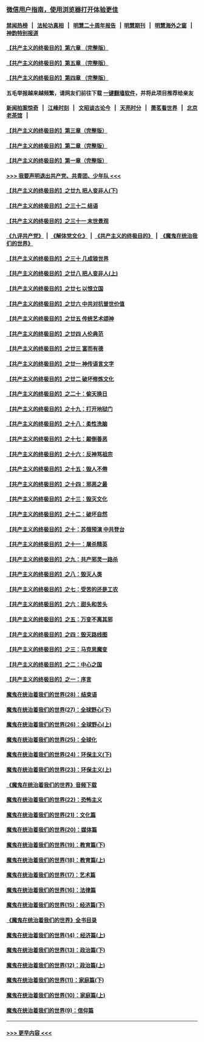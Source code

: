 ### [微信用户指南，使用浏览器打开体验更佳](https://github.com/gfw-breaker/banned-news1/blob/master/indexes/wechat-guide.md?t=0)
#### [禁闻热榜](热点新闻.md?t=0)  &nbsp;&nbsp;|&nbsp;&nbsp; [法轮功真相](https://github.com/gfw-breaker/truth/blob/master/README.md?t=0) &nbsp;&nbsp;|&nbsp;&nbsp; [明慧二十周年报告](https://github.com/gfw-breaker/mh-reports/blob/master/README.md?t=0) &nbsp;&nbsp;|&nbsp;&nbsp;[明慧期刊](https://github.com/gfw-breaker/mh-qikan) &nbsp;&nbsp;|&nbsp;&nbsp; [明慧海外之窗](https://github.com/gfw-breaker/mh-news/blob/master/README.md?t=0) &nbsp;&nbsp;|&nbsp;&nbsp; [神韵特别报道](https://github.com/gfw-breaker/mh-news/blob/master/shenyun.md?t=0)
#### [【共产主义的终极目的】第六章 （完整版）](../pages/nsc422/n11428913.md?t=02140844) 
#### [【共产主义的终极目的】第五章 （完整版）](../pages/nsc422/n11428912.md?t=02140844) 
#### [【共产主义的终极目的】第四章 （完整版）](../pages/nsc422/n11428907.md?t=02140844) 
#### 五毛举报越来越频繁，请网友们前往下载 [一键翻墙软件](https://github.com/gfw-breaker/ssr-accounts)，并将此项目推荐给亲友
#### [新闻拍案惊奇](https://github.com/gfw-breaker/banned-news1/blob/master/pages/link4.md) &nbsp;&nbsp;|&nbsp;&nbsp; [江峰时刻](https://github.com/gfw-breaker/banned-news1/blob/master/pages/link4.md) &nbsp;&nbsp;|&nbsp;&nbsp; [文昭谈古论今](https://github.com/gfw-breaker/banned-news1/blob/master/pages/link4.md) &nbsp;&nbsp;|&nbsp;&nbsp; [天亮时分](https://github.com/gfw-breaker/banned-news1/blob/master/pages/link4.md) &nbsp;&nbsp;|&nbsp;&nbsp; [萧茗看世界](https://github.com/gfw-breaker/banned-news1/blob/master/pages/link4.md) &nbsp;&nbsp;|&nbsp;&nbsp; [北京老茶馆](https://github.com/gfw-breaker/banned-news1/blob/master/pages/link4.md) &nbsp;&nbsp;|&nbsp;&nbsp; 
#### [【共产主义的终极目的】第三章（完整版）](../pages/nsc422/n11428848.md?t=02140844) 
#### [【共产主义的终极目的】第二章（完整版）](../pages/nsc422/n11428831.md?t=02140844) 
#### [【共产主义的终极目的】第一章（完整版）](../pages/nsc422/n11417651.md?t=02140844) 
#### [>>> 我要声明退出共产党、共青团、少年队 <<<](https://github.com/begood0513/goodnews/blob/master/quit/letter.md) 
#### [【共产主义的终极目的】之廿九 把人变非人(下)](../pages/nsc422/n11344140.md?t=02140844) 
#### [【共产主义的终极目的】之三十二 结语](../pages/nsc422/n11360535.md?t=02140844) 
#### [【共产主义的终极目的】之三十一 末世景观](../pages/nsc422/n11351129.md?t=02140844) 
#### [《九评共产党》](https://github.com/begood0513/9ping.md/blob/master/README.md) &nbsp;|&nbsp; [《解体党文化》](../../../../jtdwh.md/blob/master/README.md)  &nbsp;|&nbsp; [《共产主义的终极目的》](../../../../gczydzjmd.md/blob/master/README.md) &nbsp;|&nbsp; [《魔鬼在统治我们的世界》](../../../../mgztzwmdsj.md/blob/master/README.md) 
#### [【共产主义的终极目的】之三十 几成狼世界](../pages/nsc422/n11348280.md?t=02140844) 
#### [【共产主义的终极目的】之廿八 把人变非人(上)](../pages/nsc422/n11340492.md?t=02140844) 
#### [【共产主义的终极目的】之廿七 以恨立国](../pages/nsc422/n11336944.md?t=02140844) 
#### [【共产主义的终极目的】之廿六 中共对抗普世价值](../pages/nsc422/n11324785.md?t=02140844) 
#### [【共产主义的终极目的】之廿五 传统艺术颂神](../pages/nsc422/n11296396.md?t=02140844) 
#### [【共产主义的终极目的】之廿四 人伦典范](../pages/nsc422/n11296397.md?t=02140844) 
#### [【共产主义的终极目的】之廿三 富而有德](../pages/nsc422/n11283598.md?t=02140844) 
#### [【共产主义的终极目的】之廿一 神传语言文字](../pages/nsc422/n11263265.md?t=02140844) 
#### [【共产主义的终极目的】之廿二 破坏修炼文化](../pages/nsc422/n11245728.md?t=02140844) 
#### [【共产主义的终极目的】之二十：偷天换日](../pages/nsc422/n11238846.md?t=02140844) 
#### [【共产主义的终极目的】之十九：打开地狱门](../pages/nsc422/n11206376.md?t=02140844) 
#### [【共产主义的终极目的】之十八：柔性洗脑](../pages/nsc422/n11199994.md?t=02140844) 
#### [【共产主义的终极目的】之十七：颠倒善恶](../pages/nsc422/n11179782.md?t=02140844) 
#### [【共产主义的终极目的】之十六：反神骂祖宗](../pages/nsc422/n11166798.md?t=02140844) 
#### [【共产主义的终极目的】之十五：毁人不倦](../pages/nsc422/n11166792.md?t=02140844) 
#### [【共产主义的终极目的】之十四：邪恶之最](../pages/nsc422/n11150249.md?t=02140844) 
#### [【共产主义的终极目的】之十三：毁灭文化](../pages/nsc422/n11135227.md?t=02140844) 
#### [【共产主义的终极目的】之十二：破坏自然](../pages/nsc422/n11135214.md?t=02140844) 
#### [【共产主义的终极目的】之十：苏俄预演 中共登台](../pages/nsc422/n11118424.md?t=02140844) 
#### [【共产主义的终极目的】之十一：屠杀精英](../pages/nsc422/n11118442.md?t=02140844) 
#### [【共产主义的终极目的】之九：共产邪灵一路杀](../pages/nsc422/n11114139.md?t=02140844) 
#### [【共产主义的终极目的】之八：毁灭人类](../pages/nsc422/n11108503.md?t=02140844) 
#### [【共产主义的终极目的】之七：受苦的还是工农](../pages/nsc422/n11101809.md?t=02140844) 
#### [【共产主义的终极目的】之六：甜头和苦头](../pages/nsc422/n11096971.md?t=02140844) 
#### [【共产主义的终极目的】之五：万变不离其邪](../pages/nsc422/n11091285.md?t=02140844) 
#### [【共产主义的终极目的】之四：毁灭路线图](../pages/nsc422/n11086284.md?t=02140844) 
#### [【共产主义的终极目的】之三：马克思魔变](../pages/nsc422/n11061941.md?t=02140844) 
#### [【共产主义的终极目的】之二：中心之国](../pages/nsc422/n11047728.md?t=02140844) 
#### [【共产主义的终极目的】之一：序言](../pages/nsc422/n11086077.md?t=02140844) 
#### [魔鬼在统治着我们的世界(28)：结束语](../pages/nsc422/n10936246.md?t=02140844) 
#### [魔鬼在统治着我们的世界(27)：全球野心(下)](../pages/nsc422/n10928319.md?t=02140844) 
#### [魔鬼在统治着我们的世界(26)：全球野心(上)](../pages/nsc422/n10900318.md?t=02140844) 
#### [魔鬼在统治着我们的世界(25)：全球化](../pages/nsc422/n10788205.md?t=02140844) 
#### [魔鬼在统治着我们的世界(24)：环保主义(下)](../pages/nsc422/n10695307.md?t=02140844) 
#### [魔鬼在统治着我们的世界(23)：环保主义(上)](../pages/nsc422/n10688613.md?t=02140844) 
#### [《魔鬼在统治着我们的世界》音频下载](../pages/nsc422/n10635553.md?t=02140844) 
#### [魔鬼在统治着我们的世界(22)：恐怖主义](../pages/nsc422/n10614727.md?t=02140844) 
#### [魔鬼在统治着我们的世界(21)：文化篇](../pages/nsc422/n10597706.md?t=02140844) 
#### [魔鬼在统治着我们的世界(20)：媒体篇](../pages/nsc422/n10586579.md?t=02140844) 
#### [魔鬼在统治着我们的世界(19)：教育篇(下)](../pages/nsc422/n10564808.md?t=02140844) 
#### [魔鬼在统治着我们的世界(18)：教育篇(上)](../pages/nsc422/n10526970.md?t=02140844) 
#### [魔鬼在统治着我们的世界(17)：艺术篇](../pages/nsc422/n10499093.md?t=02140844) 
#### [魔鬼在统治着我们的世界(16)：法律篇](../pages/nsc422/n10485969.md?t=02140844) 
#### [魔鬼在统治着我们的世界(15)：经济篇(下)](../pages/nsc422/n10469975.md?t=02140844) 
#### [《魔鬼在统治着我们的世界》全书目录](../pages/nsc422/n10464261.md?t=02140844) 
#### [魔鬼在统治着我们的世界(14)：经济篇(上)](../pages/nsc422/n10457370.md?t=02140844) 
#### [魔鬼在统治着我们的世界(13)：政治篇(下)](../pages/nsc422/n10448270.md?t=02140844) 
#### [魔鬼在统治着我们的世界(12)：政治篇(上)](../pages/nsc422/n10444576.md?t=02140844) 
#### [魔鬼在统治着我们的世界(11)：家庭篇(下)](../pages/nsc422/n10440961.md?t=02140844) 
#### [魔鬼在统治着我们的世界(10)：家庭篇(上)](../pages/nsc422/n10435448.md?t=02140844) 
#### [魔鬼在统治着我们的世界(9)：信仰篇](../pages/nsc422/n10432159.md?t=02140844) 

----
#### [ >>> 更早内容 <<< ](../indexes/nsc422-earlier.md)
